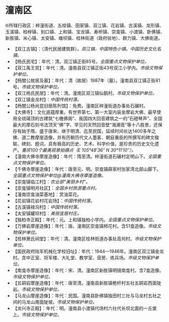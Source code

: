 # 潼南区  
🌐所辖行政区：梓潼街道、五桂镇、田家镇、双江镇、花岩镇、古溪镇、龙形镇、玉溪镇、柏梓镇、别口镇、上和镇、宝龙镇、寿桥镇、崇龛镇、小渡镇、卧佛镇、新胜镇、米心镇、太安镇、塘坝镇、桂林街道（政府驻地）、群力镇、大佛街道。  

* 【双江古镇】：（清代民居建筑群）。*双江镇，中国特色小镇。中国历史文化名镇。*  
* 【杨氏民宅】：年代：清。双江镇正街85号。*全国重点文物保护单位。*  
* 【双江禹王宫】：年代：清。潼南县双江镇正街43号双江小学内。*市级文物保护单位。*  
* 【杨闇公故居及墓】：年代：清（故居）1987年（墓）。潼南县双江镇正街81号。*市级文物保护单位。*  
* 【双江杨氏民居】：年代：清。潼南区双江镇仙鹅村。*市级文物保护单位。*  
* 【双江镇金龙村】：*中国传统村落。*  
* 【杨闇公杨尚昆旧居陈列馆】：免费。潼南区梓潼街道办事处石碾村。  
* 【大佛寺】：文化底蕴厚重。有世界第七、第一大室内装金摩岩大佛、最早使用全琉璃顶的古建筑“七檐佛阁”、我国四大回音建筑之一的“石磴琴声”、全国最大的摩石刻书法顶天“佛”字、罕见的天然回音壁“海潮音”等十八胜景，还保存有始于隋、盛于唐宋、继于明清、迄至民国，延续时间长达1400多年之佛、道二教摩崖造像，并有历朝历代文人墨客、朝庭重臣的所撰写的碑文楹联、碑刻、题词，具有极高的历史、艺术、科学价值，是珍贵的历史文化遗产。*重庆100个最美观景拍摄点（E 105°48′36″ N 30°11′10″）。*  
* 【潼南大佛寺摩崖造像】：年代：隋至清。梓潼街道石碾村定明山下。*全国重点文物保护单位。*  
* 【千佛寺摩崖造像】：年代：唐至元、明。崇龛镇薛家村张家湾北部山脚下。*全国重点文物保护单位@潼南大佛寺摩崖造像。*  
* 【崇龛镇临江村】：*农业部“美丽乡村”。*  
* 【崇龛镇明月社区】：*全国乡村旅游重点村。*  
* 【潼南崇龛油菜基地】：赏油菜花。  
* 【花岩镇花岩村花岩场】：*中国传统村落。*  
* 【古溪镇禄沟村】：*中国传统村落。*  
* 【太安镇罐坝村】：*美丽宜居村庄。*  
* 【独柏寺正殿】：年代：元。上和镇独柏小学内。*全国重点文物保护单位。*  
* 【万佛岩摩崖造像】：年代：唐。潼南区崇龛镇柿花村。含51龛造像。*市级文物保护单位。*  
* 【桂林箫氏祠堂】：年代：清。潼南区桂林街道办事处高何村。*市级文物保护单位。*  
* 【国民政府陆军机械化学校旧址】：年代：1944—1946年。潼南区双江镇金龙村。含中正室、将军楼、大礼堂、教学室、营房、练兵场。*市级文物保护单位。*  
* 【南龛寺摩崖造像】：年代：宋、清。潼南区新胜镇明镜南龛村。含7龛造像。*市级文物保护单位。*  
* 【五硐岩摩崖造像】：年代：唐至清。潼南县新胜镇桅杆村五社五硐岩西面陡岩。*市级文物保护单位。*  
* 【马龙山摩崖造像】：年代：民国。潼南县卧佛镇独田村三社与马龙村五社之间的马龙山南面陡坡。*市级文物保护单位。*  
* 【龙兴寺正殿】：年代：明。潼南县小渡镇代场村六社代长坝北面的一丘堡上。*市级文物保护单位。*  
